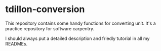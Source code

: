 # tdillon-conversion
This repository contains some handy functions for converting unit. It's a practice repository for software carpentry.

I should always put a detailed description and friedly tutorial in all my READMEs.
